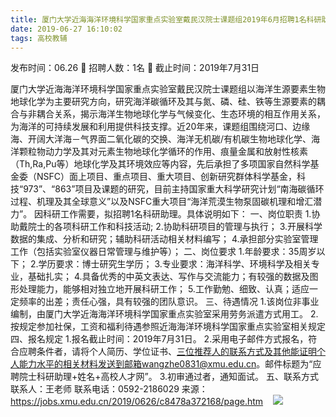 ```yaml
---
title: 厦门大学近海海洋环境科学国家重点实验室戴民汉院士课题组2019年6月招聘1名科研助理启事
date: 2019-06-27 16:10:02
tags: 高校教辅
---
```

发布时间：06.26   🌟   招聘人数：1名   🌈   截止时间：2019年7月31日
<!-- more -->
厦门大学近海海洋环境科学国家重点实验室戴民汉院士课题组以海洋生源要素生物地球化学为主要研究方向，研究海洋碳循环及其与氮、磷、硅、铁等生源要素的耦合与非耦合关系，揭示海洋生物地球化学与气候变化、生态环境的相互作用关系，为海洋的可持续发展和利用提供科技支撑。近20年来，课题组围绕河口、边缘海、开阔大洋海－气界面二氧化碳的交换、海洋无机碳/有机碳生物地球化学、海洋颗粒物动力学及其对元素生物地球化学循环的作用、痕量金属和放射性核素（Th,Ra,Pu等）地球化学及其环境效应等内容，先后承担了多项国家自然科学基金委（NSFC）面上项目、重点项目、重大项目、创新研究群体科学基金，科技“973”、“863”项目及课题的研究，目前主持国家重大科学研究计划“南海碳循环过程、机理及其全球意义”以及NSFC重大项目“海洋荒漠生物泵固碳机理和增汇潜力”。
因科研工作需要，拟招聘1名科研助理。具体说明如下：
一、岗位职责
1.协助戴院士的各项科研工作和科技活动;
2.协助科研项目的管理与执行；
3.开展科学数据的集成、分析和研究；辅助科研活动相关材料编写；
4.承担部分实验室管理工作（包括实验室仪器日常管理与维护等）；
二、岗位要求
1.年龄要求：35周岁以下；
2.学历要求：博士研究生学历；
3.专业要求：海洋科学、环境科学及相关专业，基础扎实；
4.具备优秀的中英文表达、写作与交流能力；有较强的数据及图形处理能力，能够相对独立地开展科研工作；
5.工作勤勉、细致、认真；适应一定频率的出差；责任心强，具有较强的团队意识。
三、待遇情况
1.该岗位非事业编制，由厦门大学近海海洋环境科学国家重点实验室采用劳务派遣方式用工。
2.按规定参加社保，工资和福利待遇参照近海海洋环境科学国家重点实验室相关规定
四、报名规定
1.报名截止时间：2019年7月31日。
2.采用电子邮件方式报名，符合应聘条件者，请将个人简历、学位证书、三位推荐人的联系方式及其他能证明个人能力水平的相关材料发送到邮箱wangzhe0831@xmu.edu.cn。邮件标题为“应聘院士科研助理+姓名+高校人才网”。
3.初审通过者，通知面试。
五、联系方式
联系人：王老师
联系电话：0592-2186029
来源：
https://jobs.xmu.edu.cn/2019/0626/c8478a372168/page.htm
 
 ![](https://cdn.weiweiblog.cn/20181015134814.png)